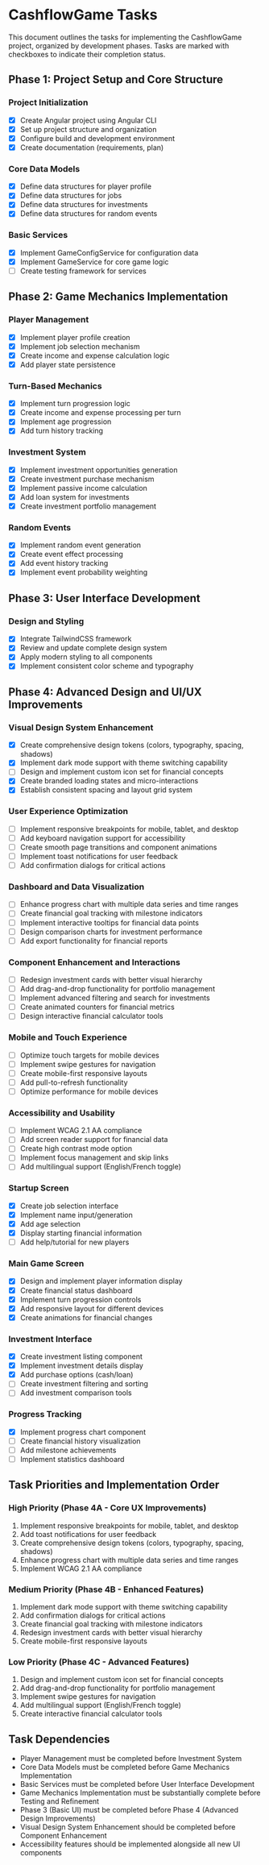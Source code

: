 # CashflowGame Tasks

This document outlines the tasks for implementing the CashflowGame project, organized by development phases. Tasks are marked with checkboxes to indicate their completion status.

## Phase 1: Project Setup and Core Structure

### Project Initialization
- [x] Create Angular project using Angular CLI
- [x] Set up project structure and organization
- [x] Configure build and development environment
- [x] Create documentation (requirements, plan)

### Core Data Models
- [x] Define data structures for player profile
- [x] Define data structures for jobs
- [x] Define data structures for investments
- [x] Define data structures for random events

### Basic Services
- [x] Implement GameConfigService for configuration data
- [x] Implement GameService for core game logic
- [ ] Create testing framework for services

## Phase 2: Game Mechanics Implementation

### Player Management
- [x] Implement player profile creation
- [x] Implement job selection mechanism
- [x] Create income and expense calculation logic
- [x] Add player state persistence

### Turn-Based Mechanics
- [x] Implement turn progression logic
- [x] Create income and expense processing per turn
- [x] Implement age progression
- [x] Add turn history tracking

### Investment System
- [x] Implement investment opportunities generation
- [x] Create investment purchase mechanism
- [x] Implement passive income calculation
- [x] Add loan system for investments
- [x] Create investment portfolio management

### Random Events
- [x] Implement random event generation
- [x] Create event effect processing
- [x] Add event history tracking
- [x] Implement event probability weighting

## Phase 3: User Interface Development

### Design and Styling
- [x] Integrate TailwindCSS framework
- [x] Review and update complete design system
- [x] Apply modern styling to all components
- [x] Implement consistent color scheme and typography

## Phase 4: Advanced Design and UI/UX Improvements

### Visual Design System Enhancement
- [x] Create comprehensive design tokens (colors, typography, spacing, shadows)
- [x] Implement dark mode support with theme switching capability
- [ ] Design and implement custom icon set for financial concepts
- [x] Create branded loading states and micro-interactions
- [x] Establish consistent spacing and layout grid system

### User Experience Optimization
- [ ] Implement responsive breakpoints for mobile, tablet, and desktop
- [ ] Add keyboard navigation support for accessibility
- [ ] Create smooth page transitions and component animations
- [ ] Implement toast notifications for user feedback
- [ ] Add confirmation dialogs for critical actions

### Dashboard and Data Visualization
- [ ] Enhance progress chart with multiple data series and time ranges
- [ ] Create financial goal tracking with milestone indicators
- [ ] Implement interactive tooltips for financial data points
- [ ] Design comparison charts for investment performance
- [ ] Add export functionality for financial reports

### Component Enhancement and Interactions
- [ ] Redesign investment cards with better visual hierarchy
- [ ] Add drag-and-drop functionality for portfolio management
- [ ] Implement advanced filtering and search for investments
- [ ] Create animated counters for financial metrics
- [ ] Design interactive financial calculator tools

### Mobile and Touch Experience
- [ ] Optimize touch targets for mobile devices
- [ ] Implement swipe gestures for navigation
- [ ] Create mobile-first responsive layouts
- [ ] Add pull-to-refresh functionality
- [ ] Optimize performance for mobile devices

### Accessibility and Usability
- [ ] Implement WCAG 2.1 AA compliance
- [ ] Add screen reader support for financial data
- [ ] Create high contrast mode option
- [ ] Implement focus management and skip links
- [ ] Add multilingual support (English/French toggle)

### Startup Screen
- [x] Create job selection interface
- [x] Implement name input/generation
- [x] Add age selection
- [x] Display starting financial information
- [ ] Add help/tutorial for new players

### Main Game Screen
- [x] Design and implement player information display
- [x] Create financial status dashboard
- [x] Implement turn progression controls
- [x] Add responsive layout for different devices
- [x] Create animations for financial changes

### Investment Interface
- [x] Create investment listing component
- [x] Implement investment details display
- [x] Add purchase options (cash/loan)
- [ ] Create investment filtering and sorting
- [ ] Add investment comparison tools

### Progress Tracking
- [x] Implement progress chart component
- [ ] Create financial history visualization
- [ ] Add milestone achievements
- [ ] Implement statistics dashboard

## Task Priorities and Implementation Order

### High Priority (Phase 4A - Core UX Improvements)
1. Implement responsive breakpoints for mobile, tablet, and desktop
2. Add toast notifications for user feedback
3. Create comprehensive design tokens (colors, typography, spacing, shadows)
4. Enhance progress chart with multiple data series and time ranges
5. Implement WCAG 2.1 AA compliance

### Medium Priority (Phase 4B - Enhanced Features)
1. Implement dark mode support with theme switching capability
2. Add confirmation dialogs for critical actions
3. Create financial goal tracking with milestone indicators
4. Redesign investment cards with better visual hierarchy
5. Create mobile-first responsive layouts

### Low Priority (Phase 4C - Advanced Features)
1. Design and implement custom icon set for financial concepts
2. Add drag-and-drop functionality for portfolio management
3. Implement swipe gestures for navigation
4. Add multilingual support (English/French toggle)
5. Create interactive financial calculator tools

## Task Dependencies

- Player Management must be completed before Investment System
- Core Data Models must be completed before Game Mechanics Implementation
- Basic Services must be completed before User Interface Development
- Game Mechanics Implementation must be substantially complete before Testing and Refinement
- Phase 3 (Basic UI) must be completed before Phase 4 (Advanced Design Improvements)
- Visual Design System Enhancement should be completed before Component Enhancement
- Accessibility features should be implemented alongside all new UI components
